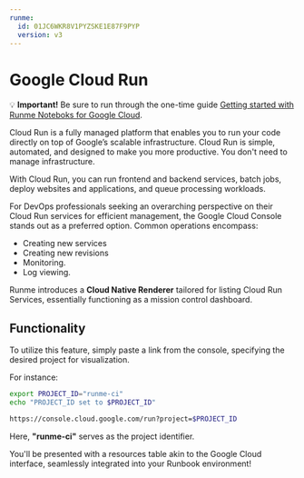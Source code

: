 ```yaml
---
runme:
  id: 01JC6WKR8V1PYZSKE1E87F9PYP
  version: v3
---
```


# Google Cloud Run

💡 **Important!** Be sure to run through the one-time guide [Getting started with Runme Noteboks for Google Cloud](google-cloud-setup.md).

Cloud Run is a fully managed platform that enables you to run your code directly on top of Google’s scalable infrastructure. Cloud Run is simple, automated, and designed to make you more productive. You don't need to manage infrastructure.

With Cloud Run, you can run frontend and backend services, batch jobs, deploy websites and applications, and queue processing workloads.

For DevOps professionals seeking an overarching perspective on their Cloud Run services for efficient management, the Google Cloud Console stands out as a preferred option. Common operations encompass:

- Creating new services
- Creating new revisions
- Monitoring.
- Log viewing.

Runme introduces a **Cloud Native Renderer** tailored for listing Cloud Run Services, essentially functioning as a mission control dashboard.

## Functionality

To utilize this feature, simply paste a link from the console, specifying the desired project for visualization.

For instance:

```sh {"id":"01HZFE5B0R1FHM1BJVRXKFE2HH"}
export PROJECT_ID="runme-ci"
echo "PROJECT_ID set to $PROJECT_ID"
```

```sh {"id":"01HZFE5B0R1FHM1BJVRXKJ4T8W"}
https://console.cloud.google.com/run?project=$PROJECT_ID
```

Here, **"runme-ci"** serves as the project identifier.

You'll be presented with a resources table akin to the Google Cloud interface, seamlessly integrated into your Runbook environment!

